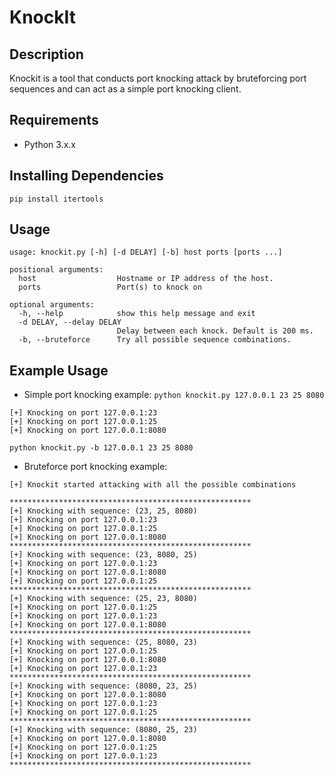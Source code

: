 # KnockIt

Description
------------
Knockit is a tool that conducts port knocking attack by bruteforcing port sequences and can act as a simple port knocking client.

Requirements
-------------
* Python 3.x.x

Installing Dependencies
-------------
`pip install itertools`

Usage
-------------
```
usage: knockit.py [-h] [-d DELAY] [-b] host ports [ports ...]

positional arguments:
  host                  Hostname or IP address of the host.
  ports                 Port(s) to knock on

optional arguments:
  -h, --help            show this help message and exit
  -d DELAY, --delay DELAY
                        Delay between each knock. Default is 200 ms.
  -b, --bruteforce      Try all possible sequence combinations.
```

Example Usage
-------------
* Simple port knocking example: 
`python knockit.py 127.0.0.1 23 25 8080`

```
[+] Knocking on port 127.0.0.1:23
[+] Knocking on port 127.0.0.1:25
[+] Knocking on port 127.0.0.1:8080
```
`python knockit.py -b 127.0.0.1 23 25 8080`

* Bruteforce port knocking example: 
```
[+] Knockit started attacking with all the possible combinations

******************************************************
[+] Knocking with sequence: (23, 25, 8080)
[+] Knocking on port 127.0.0.1:23
[+] Knocking on port 127.0.0.1:25
[+] Knocking on port 127.0.0.1:8080
******************************************************
[+] Knocking with sequence: (23, 8080, 25)
[+] Knocking on port 127.0.0.1:23
[+] Knocking on port 127.0.0.1:8080
[+] Knocking on port 127.0.0.1:25
******************************************************
[+] Knocking with sequence: (25, 23, 8080)
[+] Knocking on port 127.0.0.1:25
[+] Knocking on port 127.0.0.1:23
[+] Knocking on port 127.0.0.1:8080
******************************************************
[+] Knocking with sequence: (25, 8080, 23)
[+] Knocking on port 127.0.0.1:25
[+] Knocking on port 127.0.0.1:8080
[+] Knocking on port 127.0.0.1:23
******************************************************
[+] Knocking with sequence: (8080, 23, 25)
[+] Knocking on port 127.0.0.1:8080
[+] Knocking on port 127.0.0.1:23
[+] Knocking on port 127.0.0.1:25
******************************************************
[+] Knocking with sequence: (8080, 25, 23)
[+] Knocking on port 127.0.0.1:8080
[+] Knocking on port 127.0.0.1:25
[+] Knocking on port 127.0.0.1:23
******************************************************
```

